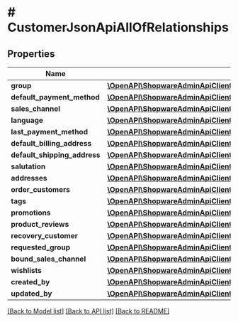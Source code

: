 # # CustomerJsonApiAllOfRelationships

## Properties

Name | Type | Description | Notes
------------ | ------------- | ------------- | -------------
**group** | [**\OpenAPI\ShopwareAdminApiClient\Model\CustomerJsonApiAllOfRelationshipsGroup**](CustomerJsonApiAllOfRelationshipsGroup.md) |  | [optional]
**default_payment_method** | [**\OpenAPI\ShopwareAdminApiClient\Model\CustomerJsonApiAllOfRelationshipsDefaultPaymentMethod**](CustomerJsonApiAllOfRelationshipsDefaultPaymentMethod.md) |  | [optional]
**sales_channel** | [**\OpenAPI\ShopwareAdminApiClient\Model\CustomerJsonApiAllOfRelationshipsSalesChannel**](CustomerJsonApiAllOfRelationshipsSalesChannel.md) |  | [optional]
**language** | [**\OpenAPI\ShopwareAdminApiClient\Model\CustomerJsonApiAllOfRelationshipsLanguage**](CustomerJsonApiAllOfRelationshipsLanguage.md) |  | [optional]
**last_payment_method** | [**\OpenAPI\ShopwareAdminApiClient\Model\CustomerJsonApiAllOfRelationshipsLastPaymentMethod**](CustomerJsonApiAllOfRelationshipsLastPaymentMethod.md) |  | [optional]
**default_billing_address** | [**\OpenAPI\ShopwareAdminApiClient\Model\CustomerJsonApiAllOfRelationshipsDefaultBillingAddress**](CustomerJsonApiAllOfRelationshipsDefaultBillingAddress.md) |  | [optional]
**default_shipping_address** | [**\OpenAPI\ShopwareAdminApiClient\Model\CustomerJsonApiAllOfRelationshipsDefaultShippingAddress**](CustomerJsonApiAllOfRelationshipsDefaultShippingAddress.md) |  | [optional]
**salutation** | [**\OpenAPI\ShopwareAdminApiClient\Model\CustomerJsonApiAllOfRelationshipsSalutation**](CustomerJsonApiAllOfRelationshipsSalutation.md) |  | [optional]
**addresses** | [**\OpenAPI\ShopwareAdminApiClient\Model\CustomerJsonApiAllOfRelationshipsAddresses**](CustomerJsonApiAllOfRelationshipsAddresses.md) |  | [optional]
**order_customers** | [**\OpenAPI\ShopwareAdminApiClient\Model\CustomerJsonApiAllOfRelationshipsOrderCustomers**](CustomerJsonApiAllOfRelationshipsOrderCustomers.md) |  | [optional]
**tags** | [**\OpenAPI\ShopwareAdminApiClient\Model\CustomerJsonApiAllOfRelationshipsTags**](CustomerJsonApiAllOfRelationshipsTags.md) |  | [optional]
**promotions** | [**\OpenAPI\ShopwareAdminApiClient\Model\CustomerJsonApiAllOfRelationshipsPromotions**](CustomerJsonApiAllOfRelationshipsPromotions.md) |  | [optional]
**product_reviews** | [**\OpenAPI\ShopwareAdminApiClient\Model\CustomerJsonApiAllOfRelationshipsProductReviews**](CustomerJsonApiAllOfRelationshipsProductReviews.md) |  | [optional]
**recovery_customer** | [**\OpenAPI\ShopwareAdminApiClient\Model\CustomerJsonApiAllOfRelationshipsRecoveryCustomer**](CustomerJsonApiAllOfRelationshipsRecoveryCustomer.md) |  | [optional]
**requested_group** | [**\OpenAPI\ShopwareAdminApiClient\Model\CustomerJsonApiAllOfRelationshipsRequestedGroup**](CustomerJsonApiAllOfRelationshipsRequestedGroup.md) |  | [optional]
**bound_sales_channel** | [**\OpenAPI\ShopwareAdminApiClient\Model\CustomerJsonApiAllOfRelationshipsBoundSalesChannel**](CustomerJsonApiAllOfRelationshipsBoundSalesChannel.md) |  | [optional]
**wishlists** | [**\OpenAPI\ShopwareAdminApiClient\Model\CustomerJsonApiAllOfRelationshipsWishlists**](CustomerJsonApiAllOfRelationshipsWishlists.md) |  | [optional]
**created_by** | [**\OpenAPI\ShopwareAdminApiClient\Model\CustomerJsonApiAllOfRelationshipsCreatedBy**](CustomerJsonApiAllOfRelationshipsCreatedBy.md) |  | [optional]
**updated_by** | [**\OpenAPI\ShopwareAdminApiClient\Model\CustomerJsonApiAllOfRelationshipsUpdatedBy**](CustomerJsonApiAllOfRelationshipsUpdatedBy.md) |  | [optional]

[[Back to Model list]](../../README.md#models) [[Back to API list]](../../README.md#endpoints) [[Back to README]](../../README.md)
